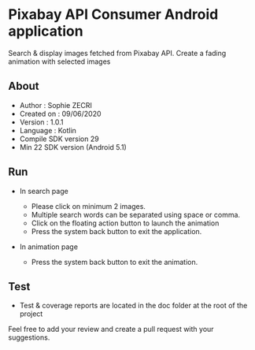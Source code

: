 # Pixabay API Consumer Android application
Search & display images fetched from Pixabay API.
Create a fading animation with selected images

## About

- Author : Sophie ZECRI
- Created on : 09/06/2020
- Version : 1.0.1
- Language : Kotlin
- Compile SDK version 29 
- Min 22 SDK version (Android 5.1)

## Run

- In search page
  - Please click on minimum 2 images.
  - Multiple search words can be separated using space or comma.
  - Click on the floating action button to launch the animation
  - Press the system back button to exit the application.

- In animation page
  - Press the system back button to exit the animation.


## Test

- Test & coverage reports are located in the doc folder at the root of the project

Feel free to add your review and create a pull request with your suggestions.
